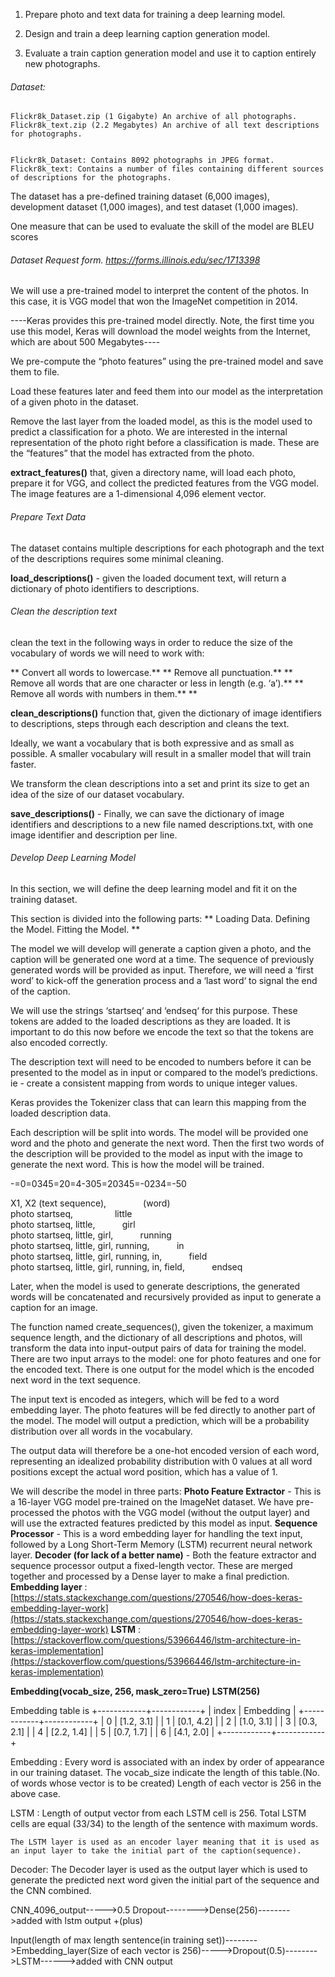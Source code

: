 1. Prepare photo and text data for training a deep learning model.


2. Design and train a deep learning caption generation model.


3. Evaluate a train caption generation model and use it to caption entirely new photographs.


###### Dataset:
    Flickr8k_Dataset.zip (1 Gigabyte) An archive of all photographs.
    Flickr8k_text.zip (2.2 Megabytes) An archive of all text descriptions for photographs.


    Flickr8k_Dataset: Contains 8092 photographs in JPEG format.
    Flickr8k_text: Contains a number of files containing different sources of descriptions for the photographs.


The dataset has a pre-defined training dataset (6,000 images), development dataset (1,000 images), and test dataset (1,000 images).


One measure that can be used to evaluate the skill of the model are BLEU scores

###### Dataset Request form. https://forms.illinois.edu/sec/1713398



We will use a pre-trained model to interpret the content of the photos. In this case, it is VGG model that won the ImageNet competition in 2014.

----Keras provides this pre-trained model directly. Note, the first time you use this model, Keras will download the model weights from the Internet, which are about 500 Megabytes----


We pre-compute the “photo features” using the pre-trained model and save them to file.

Load these features later and feed them into our model as the interpretation of a given photo in the dataset.

Remove the last layer from the loaded model, as this is the model used to predict a classification for a photo. We are interested in the internal representation of the photo right before a classification is made. These are the “features” that the model has extracted from the photo.

**extract_features()** that, given a directory name, will load each photo, prepare it for VGG, and collect the predicted features from the VGG model. The image features are a 1-dimensional 4,096 element vector.



###### Prepare Text Data

The dataset contains multiple descriptions for each photograph and the text of the descriptions requires some minimal cleaning.

**load_descriptions()** - given the loaded document text, will return a dictionary of photo identifiers to descriptions.




###### Clean the description text

clean the text in the following ways in order to reduce the size of the vocabulary of words we will need to work with:

**    Convert all words to lowercase.**
**    Remove all punctuation.**
**    Remove all words that are one character or less in length (e.g. ‘a’).**
**    Remove all words with numbers in them.**
**


**clean_descriptions()** function that, given the dictionary of image identifiers to descriptions, steps through each description and cleans the text.

Ideally, we want a vocabulary that is both expressive and as small as possible. A smaller vocabulary will result in a smaller model that will train faster.


We transform the clean descriptions into a set and print its size to get an idea of the size of our dataset vocabulary.


**save_descriptions()** - Finally, we can save the dictionary of image identifiers and descriptions to a new file named descriptions.txt, with one image identifier and description per line.






###### Develop Deep Learning Model

In this section, we will define the deep learning model and fit it on the training dataset.

This section is divided into the following parts:
**
    Loading Data.
    Defining the Model.
    Fitting the Model.
**

The model we will develop will generate a caption given a photo, and the caption will be generated one word at a time. The sequence of previously generated words will be provided as input. Therefore, we will need a ‘first word’ to kick-off the generation process and a ‘last word‘ to signal the end of the caption.

We will use the strings ‘startseq‘ and ‘endseq‘ for this purpose. These tokens are added to the loaded descriptions as they are loaded. It is important to do this now before we encode the text so that the tokens are also encoded correctly.

The description text will need to be encoded to numbers before it can be presented to the model as in input or compared to the model’s predictions. ie - create a consistent mapping from words to unique integer values.

Keras provides the Tokenizer class that can learn this mapping from the loaded description data.



Each description will be split into words. The model will be provided one word and the photo and generate the next word. Then the first two words of the description will be provided to the model as input with the image to generate the next word. This is how the model will be trained.

-=0=0345=20=4-305=20345=-0234=-50
	
X1,     X2 (text sequence), &nbsp;   &nbsp;   &nbsp;   &nbsp;   &nbsp;   &nbsp;   &nbsp;	(word)<br/>
photo	startseq, &nbsp;   &nbsp;   &nbsp;   &nbsp;   &nbsp;   &nbsp;   &nbsp;   &nbsp; 	little<br/>
photo	startseq, little,  &nbsp;   &nbsp;   &nbsp;   &nbsp;   &nbsp; 				girl<br/>
photo	startseq, little, girl, &nbsp;   &nbsp;   &nbsp;   &nbsp;   &nbsp; 			running<br/>
photo	startseq, little, girl, running, &nbsp;   &nbsp;   &nbsp;   &nbsp;   &nbsp; 		in<br/>
photo	startseq, little, girl, running, in, &nbsp;   &nbsp;   &nbsp;   &nbsp;   &nbsp; 	field<br/>
photo	startseq, little, girl, running, in, field, &nbsp;   &nbsp;   &nbsp;   &nbsp;   &nbsp; endseq<br/>


Later, when the model is used to generate descriptions, the generated words will be concatenated and recursively provided as input to generate a caption for an image.


The function named create_sequences(), given the tokenizer, a maximum sequence length, and the dictionary of all descriptions and photos, will transform the data into input-output pairs of data for training the model. There are two input arrays to the model: one for photo features and one for the encoded text. There is one output for the model which is the encoded next word in the text sequence.

The input text is encoded as integers, which will be fed to a word embedding layer. The photo features will be fed directly to another part of the model. The model will output a prediction, which will be a probability distribution over all words in the vocabulary.

The output data will therefore be a one-hot encoded version of each word, representing an idealized probability distribution with 0 values at all word positions except the actual word position, which has a value of 1.



We will describe the model in three parts:
    **Photo Feature Extractor** -  This is a 16-layer VGG model pre-trained on the ImageNet dataset. We have pre-processed the photos with the VGG model (without the output layer) and will use the extracted features predicted by this model as input.
    **Sequence Processor** -  This is a word embedding layer for handling the text input, followed by a Long Short-Term Memory (LSTM) recurrent neural network layer.
    **Decoder (for lack of a better name)** -  Both the feature extractor and sequence processor output a fixed-length vector. These are merged together and processed by a Dense layer to make a final prediction.
    **Embedding layer** :  [https://stats.stackexchange.com/questions/270546/how-does-keras-embedding-layer-work](https://stats.stackexchange.com/questions/270546/how-does-keras-embedding-layer-work) 
             **LSTM** :    [https://stackoverflow.com/questions/53966446/lstm-architecture-in-keras-implementation](https://stackoverflow.com/questions/53966446/lstm-architecture-in-keras-implementation)

   **Embedding(vocab_size, 256, mask_zero=True)
   LSTM(256)**

   Embedding table is 
+------------+------------+
|   index    |  Embedding |
+------------+------------+
|     0      | [1.2, 3.1] |
|     1      | [0.1, 4.2] |
|     2      | [1.0, 3.1] |
|     3      | [0.3, 2.1] |
|     4      | [2.2, 1.4] |
|     5      | [0.7, 1.7] |
|     6      | [4.1, 2.0] |
+------------+------------+

Embedding : 
	Every word is associated with an index by order of appearance in our training dataset.
	The vocab_size indicate the length of this table.(No. of words whose vector is to be created)
	Length of each vector is 256 in the above case.

LSTM :
	Length of output vector from each LSTM cell is 256.
	Total LSTM cells are equal (33/34) to the length of the sentence with maximum words.

	The LSTM layer is used as an encoder layer meaning that it is used as an input layer to take the initial part of the caption(sequence).

Decoder:
	The Decoder layer is used as the output layer which is used to generate the predicted next word given the initial part of the sequence and the CNN combined.

CNN_4096_output----->0.5 Dropout-------->Dense(256)-------->added with lstm output
						   	+(plus)

Input(length of max length sentence(in training set))-------->Embedding_layer(Size of each vector is 256)----->Dropout(0.5)-------->LSTM------>added with CNN output
